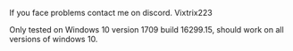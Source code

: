 If you face problems contact me on discord. Vixtrix223

Only tested on Windows 10 version 1709 build 16299.15, should work on all versions of windows 10.

